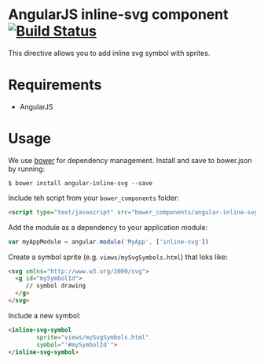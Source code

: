 # AngularJS inline-svg component [![Build Status](https://travis-ci.org/alonn24/angular-inline-svg.svg?branch=master)](https://travis-ci.org/alonn24/angular-inline-svg)

This directive allows you to add inline svg symbol with sprites.

# Requirements
- AngularJS

# Usage
We use [bower](http://bower.io/) for dependency management.  Install and save to bower.json by running:
```
$ bower install angular-inline-svg --save
```
Include teh script from your `bower_components` folder:
```html
<script type="text/javascript" src="bower_components/angular-inline-svg/dist/ngInlineSvg.min.js"></script>
```
Add the module as a dependency to your application module:
```javascript
var myAppModule = angular.module('MyApp', ['inline-svg'])
```

Create a symbol sprite (e.g. `views/mySvgSymbols.html`) that loks like:
```html
<svg xmlns="http://www.w3.org/2000/svg">
  <g id="mySymbolId">
     // symbol drawing
  </g>
</svg>
```

Include a new symbol:

```html
<inline-svg-symbol
		sprite="views/mySvgSymbols.html"
		symbol="'#mySymbolId'">
</inline-svg-symbol>
```
